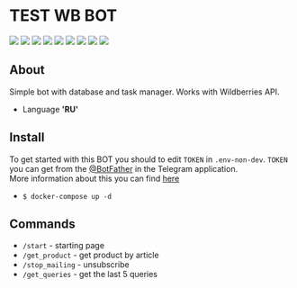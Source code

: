 # TEST WB BOT 
![](https://img.shields.io/badge/Python-v3.10-green) ![](https://img.shields.io/badge/Aiogram-v3.0-blue) ![](https://img.shields.io/badge/SQLAlchemy-v2.0-brown) ![](https://img.shields.io/badge/PostgreSQL-v16-blue) 
![](https://img.shields.io/badge/Alembic-brown) ![](https://img.shields.io/badge/Celery-green) ![](https://img.shields.io/badge/Redis-red) ![](https://img.shields.io/badge/flower-yellow) ![](https://img.shields.io/badge/Docker-blue) 

## About

Simple bot with database and task manager. Works with Wildberries API.
* Language **'RU'**

## Install
To get started with this BOT you should to edit `TOKEN` in `.env-non-dev`.
`TOKEN` you can get from the [@BotFather](https://t.me/BotFather) in the Telegram application.  
More information about this you can find [here](https://core.telegram.org/bots/tutorial)  

* `$ docker-compose up -d`

## Commands
* `/start` - starting page
* `/get_product` - get product by article
* `/stop_mailing` - unsubscribe 
* `/get_queries` - get the last 5 queries
